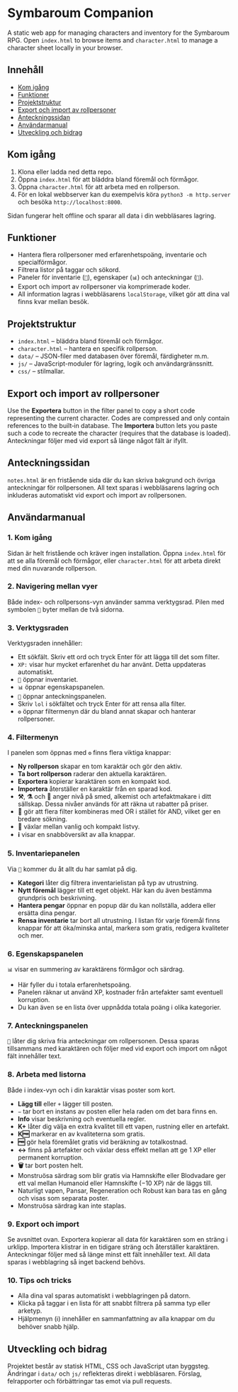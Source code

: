 # Symbaroum Companion

A static web app for managing characters and inventory for the Symbaroum RPG. Open `index.html` to browse items and `character.html` to manage a character sheet locally in your browser.

## Innehåll
- [Kom igång](#kom-igång)
- [Funktioner](#funktioner)
- [Projektstruktur](#projektstruktur)
- [Export och import av rollpersoner](#export-och-import-av-rollpersoner)
- [Anteckningssidan](#anteckningssidan)
- [Användarmanual](#användarmanual)
- [Utveckling och bidrag](#utveckling-och-bidrag)

## Kom igång
1. Klona eller ladda ned detta repo.
2. Öppna `index.html` för att bläddra bland föremål och förmågor.
3. Öppna `character.html` för att arbeta med en rollperson.
4. För en lokal webbserver kan du exempelvis köra `python3 -m http.server` och besöka `http://localhost:8000`.

Sidan fungerar helt offline och sparar all data i din webbläsares lagring.

## Funktioner
- Hantera flera rollpersoner med erfarenhetspoäng, inventarie och specialförmågor.
- Filtrera listor på taggar och sökord.
- Paneler för inventarie (`🎒`), egenskaper (`📊`) och anteckningar (`📜`).
- Export och import av rollpersoner via komprimerade koder.
- All information lagras i webbläsarens `localStorage`, vilket gör att dina val finns kvar mellan besök.

## Projektstruktur
- `index.html` – bläddra bland föremål och förmågor.
- `character.html` – hantera en specifik rollperson.
- `data/` – JSON-filer med databasen över föremål, färdigheter m.m.
- `js/` – JavaScript-moduler för lagring, logik och användargränssnitt.
- `css/` – stilmallar.

## Export och import av rollpersoner

Use the **Exportera** button in the filter panel to copy a short code representing the current character. Codes are compressed and only contain references to the built‑in database. The **Importera** button lets you paste such a code to recreate the character (requires that the database is loaded). Anteckningar följer med vid export så länge något fält är ifyllt.

## Anteckningssidan

`notes.html` är en fristående sida där du kan skriva bakgrund och övriga anteckningar för rollpersonen. All text sparas i webbläsarens lagring och inkluderas automatiskt vid export och import av rollpersonen.

## Användarmanual

### 1. Kom igång
Sidan är helt fristående och kräver ingen installation. Öppna `index.html` för att se alla föremål och förmågor, eller `character.html` för att arbeta direkt med din nuvarande rollperson.

### 2. Navigering mellan vyer
Både index- och rollpersons-vyn använder samma verktygsrad. Pilen med symbolen `🔄` byter mellan de två sidorna.

### 3. Verktygsraden
Verktygsraden innehåller:
- Ett sökfält. Skriv ett ord och tryck Enter för att lägga till det som filter.
- `XP:` visar hur mycket erfarenhet du har använt. Detta uppdateras automatiskt.
- `🎒` öppnar inventariet.
- `📊` öppnar egenskapspanelen.
- `📜` öppnar anteckningspanelen.
- Skriv `lol` i sökfältet och tryck Enter för att rensa alla filter.
- `⚙️` öppnar filtermenyn där du bland annat skapar och hanterar rollpersoner.

### 4. Filtermenyn
I panelen som öppnas med `⚙️` finns flera viktiga knappar:
- **Ny rollperson** skapar en tom karaktär och gör den aktiv.
- **Ta bort rollperson** raderar den aktuella karaktären.
- **Exportera** kopierar karaktären som en kompakt kod.
- **Importera** återställer en karaktär från en sparad kod.
- **⚒️**, **⚗️** och **🏺** anger nivå på smed, alkemist och artefaktmakare i ditt sällskap. Dessa nivåer används för att räkna ut rabatter på priser.
- **🔭** gör att flera filter kombineras med OR i stället för AND, vilket ger en bredare sökning.
- **🤏** växlar mellan vanlig och kompakt listvy.
- **ℹ️** visar en snabböversikt av alla knappar.

### 5. Inventariepanelen
Via `🎒` kommer du åt allt du har samlat på dig.
- **Kategori** låter dig filtrera inventarielistan på typ av utrustning.
- **Nytt föremål** lägger till ett eget objekt. Här kan du även bestämma grundpris och beskrivning.
- **Hantera pengar** öppnar en popup där du kan nollställa, addera eller ersätta dina pengar.
- **Rensa inventarie** tar bort all utrustning.
I listan för varje föremål finns knappar för att öka/minska antal, markera som gratis, redigera kvaliteter och mer.

### 6. Egenskapspanelen
`📊` visar en summering av karaktärens förmågor och särdrag.
- Här fyller du i totala erfarenhetspoäng.
- Panelen räknar ut använd XP, kostnader från artefakter samt eventuell korruption.
- Du kan även se en lista över uppnådda totala poäng i olika kategorier.

### 7. Anteckningspanelen
`📜` låter dig skriva fria anteckningar om rollpersonen. Dessa sparas tillsammans med karaktären och följer med vid export och import om något fält innehåller text.

### 8. Arbeta med listorna
Både i index-vyn och i din karaktär visas poster som kort.
- **Lägg till** eller `+` lägger till posten.
- `−` tar bort en instans av posten eller hela raden om det bara finns en.
- **Info** visar beskrivning och eventuella regler.
- **K+** låter dig välja en extra kvalitet till ett vapen, rustning eller en artefakt.
- **K🆓** markerar en av kvaliteterna som gratis.
- **🆓** gör hela föremålet gratis vid beräkning av totalkostnad.
- **↔** finns på artefakter och växlar dess effekt mellan att ge 1 XP eller permanent korruption.
- **🗑** tar bort posten helt.
- Monstruösa särdrag som blir gratis via Hamnskifte eller Blodvadare ger ett val mellan Humanoid eller Hamnskifte (−10 XP) när de läggs till.
- Naturligt vapen, Pansar, Regeneration och Robust kan bara tas en gång och visas som separata poster.
- Monstruösa särdrag kan inte staplas.

### 9. Export och import
Se avsnittet ovan. Exportera kopierar all data för karaktären som en sträng i urklipp. Importera klistrar in en tidigare sträng och återställer karaktären. Anteckningar följer med så länge minst ett fält innehåller text. All data sparas i webblagring så inget backend behövs.

### 10. Tips och tricks
- Alla dina val sparas automatiskt i webblagringen på datorn.
- Klicka på taggar i en lista för att snabbt filtrera på samma typ eller arketyp.
- Hjälpmenyn (ℹ️) innehåller en sammanfattning av alla knappar om du behöver snabb hjälp.

## Utveckling och bidrag
Projektet består av statisk HTML, CSS och JavaScript utan byggsteg. Ändringar i `data/` och `js/` reflekteras direkt i webbläsaren. Förslag, felrapporter och förbättringar tas emot via pull requests.
